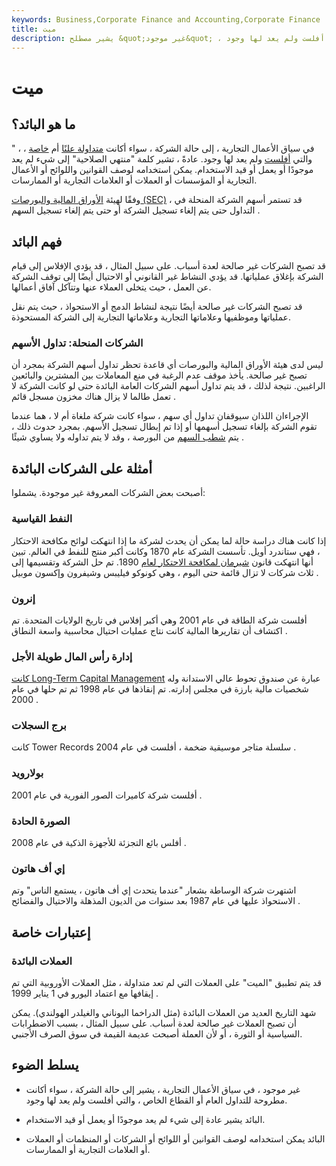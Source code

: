 ```yaml
---
keywords: Business,Corporate Finance and Accounting,Corporate Finance
title: ميت
description: يشير مصطلح &quot;غير موجود&quot; ، في سياق الأعمال التجارية ، إلى حالة الشركة ، سواء أكانت متداولة علنًا أم خاصة ، والتي أفلست ولم يعد لها وجود.
---
```


# ميت
## ما هو البائد؟

" ، في سياق الأعمال التجارية ، إلى حالة الشركة ، سواء أكانت [متداولة علنًا](/publiccompany) أم [خاصة](/privatecompany) ، والتي [أفلست](/bankruptcy) ولم يعد لها وجود. عادةً ، تشير كلمة "منتهي الصلاحية" إلى شيء لم يعد موجودًا أو يعمل أو قيد الاستخدام. يمكن استخدامه لوصف القوانين واللوائح أو الأعمال التجارية أو المؤسسات أو العملات أو العلامات التجارية أو الممارسات.

وفقًا لهيئة [الأوراق المالية والبورصات (SEC)](/sec) ، قد تستمر أسهم الشركة المنحلة في التداول حتى يتم إلغاء تسجيل الشركة أو حتى يتم إلغاء تسجيل السهم .

## فهم البائد

قد تصبح الشركات غير صالحة لعدة أسباب. على سبيل المثال ، قد يؤدي الإفلاس إلى قيام الشركة بإغلاق عملياتها. قد يؤدي النشاط غير القانوني أو الاحتيال أيضًا إلى توقف الشركة عن العمل ، حيث يتخلى العملاء عنها وتتآكل آفاق أعمالها.

قد تصبح الشركات غير صالحة أيضًا نتيجة لنشاط الدمج أو الاستحواذ ، حيث يتم نقل عملياتها وموظفيها وعلاماتها التجارية وعلاماتها التجارية إلى الشركة المستحوذة.

### الشركات المنحلة: تداول الأسهم

ليس لدى هيئة الأوراق المالية والبورصات أي قاعدة تحظر تداول أسهم الشركة بمجرد أن تصبح غير صالحة. يأخذ موقف عدم الرغبة في منع المعاملات بين المشترين والبائعين الراغبين. نتيجة لذلك ، قد يتم تداول أسهم الشركات العامة البائدة حتى لو كانت الشركة لا تعمل طالما لا يزال هناك مخزون مسجل قائم .

الإجراءان اللذان سيوقفان تداول أي سهم ، سواء كانت شركة ملغاة أم لا ، هما عندما تقوم الشركة بإلغاء تسجيل أسهمها أو إذا تم إبطال تسجيل الأسهم. بمجرد حدوث ذلك ، يتم [شطب السهم](/delisting) من البورصة ، وقد لا يتم تداوله ولا يساوي شيئًا .

## أمثلة على الشركات البائدة

أصبحت بعض الشركات المعروفة غير موجودة. يشملوا:

### النفط القياسية

إذا كانت هناك دراسة حالة لما يمكن أن يحدث لشركة ما إذا انتهكت لوائح مكافحة الاحتكار ، فهي ستاندرد أويل. تأسست الشركة عام 1870 وكانت أكبر منتج للنفط في العالم. تبين أنها انتهكت قانون [شيرمان لمكافحة الاحتكار لعام](/sherman-antiturst-act) 1890. تم حل الشركة وتقسيمها إلى ثلاث شركات لا تزال قائمة حتى اليوم ، وهي كونوكو فيليبس وشيفرون وإكسون موبيل .

### إنرون

أفلست شركة الطاقة في عام 2001 وهي أكبر إفلاس في تاريخ الولايات المتحدة. تم اكتشاف أن تقاريرها المالية كانت نتاج عمليات احتيال محاسبية واسعة النطاق .

### إدارة رأس المال طويلة الأجل

[كانت Long-Term Capital Management](/longtermcapital) عبارة عن صندوق تحوط عالي الاستدانة وله شخصيات مالية بارزة في مجلس إدارته. تم إنقاذها في عام 1998 ثم تم حلها في عام 2000 .

### برج السجلات

كانت Tower Records سلسلة متاجر موسيقية ضخمة ، أفلست في عام 2004 .

### بولارويد

أفلست شركة كاميرات الصور الفورية في عام 2001 .

### الصورة الحادة

أفلس بائع التجزئة للأجهزة الذكية في عام 2008 .

### إي أف هاتون

اشتهرت شركة الوساطة بشعار "عندما يتحدث إي أف هاتون ، يستمع الناس" وتم الاستحواذ عليها في عام 1987 بعد سنوات من الديون المذهلة والاحتيال والفضائح .

## إعتبارات خاصة

### العملات البائدة

قد يتم تطبيق "الميت" على العملات التي لم تعد متداولة ، مثل العملات الأوروبية التي تم إيقافها مع اعتماد اليورو في 1 يناير 1999 .

شهد التاريخ العديد من العملات البائدة (مثل الدراخما اليوناني والغيلدر الهولندي). يمكن أن تصبح العملات غير صالحة لعدة أسباب. على سبيل المثال ، بسبب الاضطرابات السياسية أو الثورة ، أو لأن العملة أصبحت عديمة القيمة في سوق الصرف الأجنبي.

## يسلط الضوء

- غير موجود ، في سياق الأعمال التجارية ، يشير إلى حالة الشركة ، سواء أكانت مطروحة للتداول العام أو القطاع الخاص ، والتي أفلست ولم يعد لها وجود.

- البائد يشير عادة إلى شيء لم يعد موجودًا أو يعمل أو قيد الاستخدام.

- البائد يمكن استخدامه لوصف القوانين أو اللوائح أو الشركات أو المنظمات أو العملات أو العلامات التجارية أو الممارسات.

